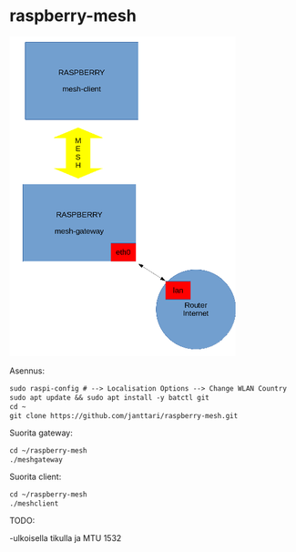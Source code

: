 # raspberry-mesh
![](https://github.com/janttari/raspberry-mesh/raw/master/doc/mesh%20kaavio.png)

Asennus: 

    sudo raspi-config # --> Localisation Options --> Change WLAN Country
    sudo apt update && sudo apt install -y batctl git
    cd ~
    git clone https://github.com/janttari/raspberry-mesh.git


Suorita gateway:

    cd ~/raspberry-mesh
    ./meshgateway

Suorita client:

    cd ~/raspberry-mesh
    ./meshclient



TODO: 

 -ulkoisella tikulla ja MTU 1532
